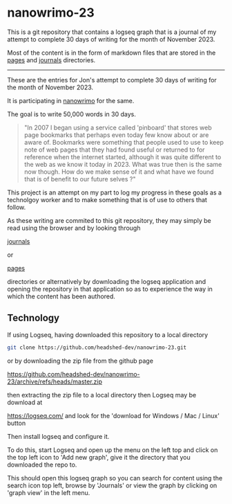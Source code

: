 # nanowrimo-23

This is a git repository that contains a logseq graph that is a journal of my attempt to complete 30 days of writing for the month of November 2023.

Most of the content is in the form of markdown files that are stored in the [pages](./pages) and [journals](./journals) directories.

---
 
These are the entries for Jon's attempt to complete 30 days of writing for the month of November 2023. 

It is participating in [nanowrimo](https://nanowrimo.org/) for the same.

The goal is to write 50,000 words in 30 days.

> "In 2007 I began using a service called 'pinboard' that stores web page bookmarks that perhaps even today few know about or are aware of. Bookmarks were something that people used to use to keep note of web pages that they had found useful or returned to for reference when the internet started, although it was quite different to the web as we know it today in 2023. What was true then is the same now though. How do we make sense of it and what have we found that is of benefit to our future selves ?"

This project is an attempt on my part to log my progress in these goals as a technolgoy worker and to make something that is of use to others that follow.

As these writing are commited to this git repository, they may simply be read using the browser and by looking through

 [journals](./journals) 
 
 or 
 
 [pages](./pages) 
 
 directories or alternatively by downloading the logseq application and opening the repository in that application so as to experience the way in which the content has been authored.

## Technology

If using Logseq, having downloaded this repository to a local directory

```bash
git clone https://github.com/headshed-dev/nanowrimo-23.git
```

or by downloading the zip file from the github page

https://github.com/headshed-dev/nanowrimo-23/archive/refs/heads/master.zip

then extracting the zip file to a local directory then Logseq may be download at

https://logseq.com/ and look for the 'download for Windows / Mac / Linux' button

Then install logseq and configure it. 

To do this, start Logseq and open up the menu on the left top and click on the top left icon to 'Add new graph', give it the directory that you downloaded the repo to.

This should open this logseq graph so you can search for content using the search icon top left, browse by 'Journals' or view the graph by clicking on 'graph view' in the left menu.